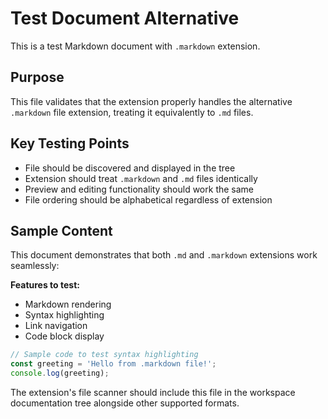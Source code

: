 # Test Document Alternative

This is a test Markdown document with `.markdown` extension.

## Purpose

This file validates that the extension properly handles the alternative `.markdown` file extension, treating it equivalently to `.md` files.

## Key Testing Points

- File should be discovered and displayed in the tree
- Extension should treat `.markdown` and `.md` files identically
- Preview and editing functionality should work the same
- File ordering should be alphabetical regardless of extension

## Sample Content

This document demonstrates that both `.md` and `.markdown` extensions work seamlessly:

**Features to test:**

- Markdown rendering
- Syntax highlighting
- Link navigation
- Code block display

```javascript
// Sample code to test syntax highlighting
const greeting = 'Hello from .markdown file!';
console.log(greeting);
```

The extension's file scanner should include this file in the workspace documentation tree alongside other supported formats.

